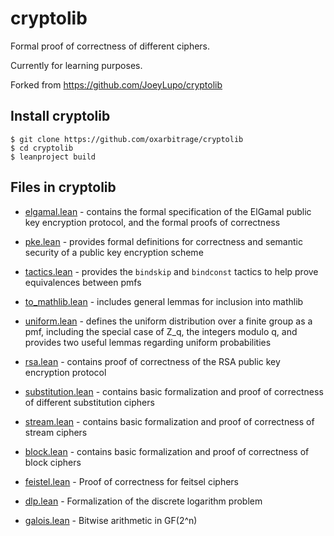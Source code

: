# cryptolib

Formal proof of correctness of different ciphers.

Currently for learning purposes.

Forked from https://github.com/JoeyLupo/cryptolib

## Install cryptolib

```console
$ git clone https://github.com/oxarbitrage/cryptolib
$ cd cryptolib
$ leanproject build
```

## Files in cryptolib
	
- [elgamal.lean](src/elgamal.lean) - contains the formal specification of the ElGamal public key encryption protocol, and the formal proofs of correctness 
    
- [pke.lean](src/pke.lean) - provides formal definitions for correctness and semantic security of a public key encryption scheme

- [tactics.lean](src/tactics.lean) - provides the `bindskip` and `bindconst` tactics to help prove equivalences between pmfs

- [to_mathlib.lean](src/to_mathlib.lean) - includes general lemmas for inclusion into mathlib

- [uniform.lean](src/uniform.lean) - defines the uniform distribution over a finite group as a pmf, including the special case of Z_q, the integers modulo q, and provides two useful lemmas regarding uniform probabilities 

- [rsa.lean](src/rsa.lean) - contains proof of correctness of the RSA public key encryption protocol

- [substitution.lean](src/substitution.lean) - contains basic formalization and proof of correctness of different substitution ciphers

- [stream.lean](src/stream.lean) - contains basic formalization and proof of correctness of stream ciphers

- [block.lean](src/block.lean) - contains basic formalization and proof of correctness of block ciphers

- [feistel.lean](src/feistel.lean) - Proof of correctness for feitsel ciphers

- [dlp.lean](src/dlp.lean) - Formalization of the discrete logarithm problem

- [galois.lean](src/galois.lean) - Bitwise arithmetic in GF(2^n)
